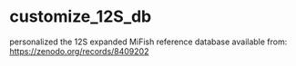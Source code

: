 # customize_12S_db
personalized the 12S expanded MiFish reference database available from: https://zenodo.org/records/8409202 
